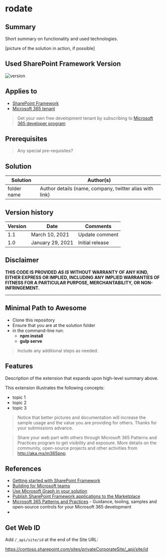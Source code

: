 # rodate

## Summary

Short summary on functionality and used technologies.

[picture of the solution in action, if possible]

## Used SharePoint Framework Version

![version](https://img.shields.io/badge/version-1.20.0-green.svg)

## Applies to

-   [SharePoint Framework](https://aka.ms/spfx)
-   [Microsoft 365 tenant](https://docs.microsoft.com/en-us/sharepoint/dev/spfx/set-up-your-developer-tenant)

> Get your own free development tenant by subscribing to [Microsoft 365 developer program](http://aka.ms/o365devprogram)

## Prerequisites

> Any special pre-requisites?

## Solution

| Solution    | Author(s)                                               |
| ----------- | ------------------------------------------------------- |
| folder name | Author details (name, company, twitter alias with link) |

## Version history

| Version | Date             | Comments        |
| ------- | ---------------- | --------------- |
| 1.1     | March 10, 2021   | Update comment  |
| 1.0     | January 29, 2021 | Initial release |

## Disclaimer

**THIS CODE IS PROVIDED _AS IS_ WITHOUT WARRANTY OF ANY KIND, EITHER EXPRESS OR IMPLIED, INCLUDING ANY IMPLIED WARRANTIES OF FITNESS FOR A PARTICULAR PURPOSE, MERCHANTABILITY, OR NON-INFRINGEMENT.**

---

## Minimal Path to Awesome

-   Clone this repository
-   Ensure that you are at the solution folder
-   in the command-line run:
    -   **npm install**
    -   **gulp serve**

> Include any additional steps as needed.

## Features

Description of the extension that expands upon high-level summary above.

This extension illustrates the following concepts:

-   topic 1
-   topic 2
-   topic 3

> Notice that better pictures and documentation will increase the sample usage and the value you are providing for others. Thanks for your submissions advance.

> Share your web part with others through Microsoft 365 Patterns and Practices program to get visibility and exposure. More details on the community, open-source projects and other activities from <http://aka.ms/m365pnp>.

## References

-   [Getting started with SharePoint Framework](https://docs.microsoft.com/en-us/sharepoint/dev/spfx/set-up-your-developer-tenant)
-   [Building for Microsoft teams](https://docs.microsoft.com/en-us/sharepoint/dev/spfx/build-for-teams-overview)
-   [Use Microsoft Graph in your solution](https://docs.microsoft.com/en-us/sharepoint/dev/spfx/web-parts/get-started/using-microsoft-graph-apis)
-   [Publish SharePoint Framework applications to the Marketplace](https://docs.microsoft.com/en-us/sharepoint/dev/spfx/publish-to-marketplace-overview)
-   [Microsoft 365 Patterns and Practices](https://aka.ms/m365pnp) - Guidance, tooling, samples and open-source controls for your Microsoft 365 development
-

## Get Web ID

Add `/_api/site/id` at the end of the Site URL:

<https://contoso.sharepoint.com/sites/privateCorporateSite/_api/site/id>
